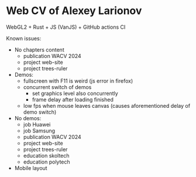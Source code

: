 # Web CV of Alexey Larionov
WebGL2 + Rust + JS (VanJS) + GitHub actions CI

Known issues:
- No chapters content
   - publication WACV 2024
   - project web-site
   - project trees-ruler
- Demos:
   - fullscreen with F11 is weird (js error in firefox)
   - concurrent switch of demos
      - set graphics level also concurrently
      - frame delay after loading finished
   - low fps when mouse leaves canvas (causes aforementioned delay of demo switch)
- No demos:
   - job Huawei
   - job Samsung
   - publication WACV 2024
   - project web-site
   - project trees-ruler
   - education skoltech
   - education polytech
- Mobile layout